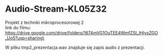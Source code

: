 # Audio-Stream-KL05Z32
Projekt z techniki mikroprocesorowej 2\
link do filmu:\
https://drive.google.com/drive/folders/1674mVG1OuTEE4WmfZSI_lHIysZGO_Uo5?usp=sharing\

W pliku tmp2_prezentacja.wav znajduje się zapis audio z prezentacji.
